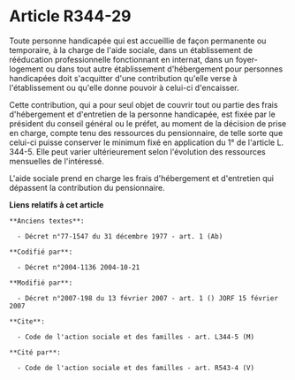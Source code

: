 # Article R344-29

Toute personne handicapée qui est accueillie de façon permanente ou temporaire, à la charge de l'aide sociale, dans un
établissement de rééducation professionnelle fonctionnant en internat, dans un foyer-logement ou dans tout autre
établissement d'hébergement pour personnes handicapées doit s'acquitter d'une contribution qu'elle verse à l'établissement ou
qu'elle donne pouvoir à celui-ci d'encaisser.

Cette contribution, qui a pour seul objet de couvrir tout ou partie des frais d'hébergement et d'entretien de la personne
handicapée, est fixée par le président du conseil général ou le préfet, au moment de la décision de prise en charge, compte
tenu des ressources du pensionnaire, de telle sorte que celui-ci puisse conserver le minimum fixé en application du 1° de
l'article L. 344-5. Elle peut varier ultérieurement selon l'évolution des ressources mensuelles de l'intéressé.

L'aide sociale prend en charge les frais d'hébergement et d'entretien qui dépassent la contribution du pensionnaire.

**Liens relatifs à cet article**

	**Anciens textes**:

	  - Décret n°77-1547 du 31 décembre 1977 - art. 1 (Ab)

	**Codifié par**:

	  - Décret n°2004-1136 2004-10-21

	**Modifié par**:

	  - Décret n°2007-198 du 13 février 2007 - art. 1 () JORF 15 février 2007

	**Cite**:

	  - Code de l'action sociale et des familles - art. L344-5 (M)

	**Cité par**:

	  - Code de l'action sociale et des familles - art. R543-4 (V)
